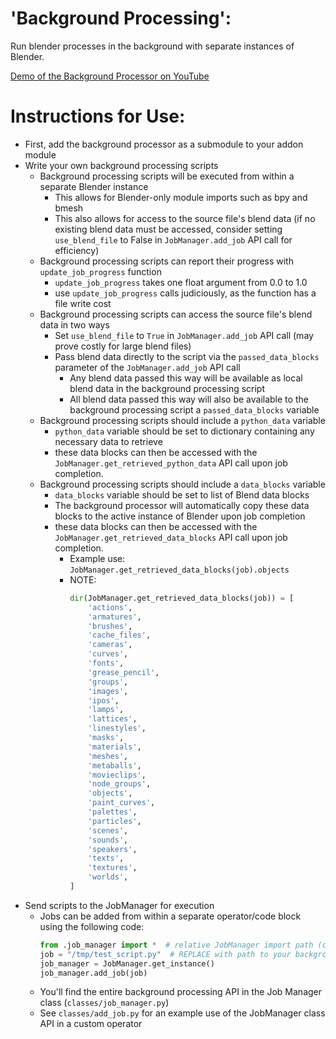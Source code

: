 # 'Background Processing':

Run blender processes in the background with separate instances of Blender.

[Demo of the Background Processor on YouTube](https://youtu.be/8iIMP1SrHIE)

# Instructions for Use:

* First, add the background processor as a submodule to your addon module
* Write your own background processing scripts
    * Background processing scripts will be executed from within a separate Blender instance
        * This allows for Blender-only module imports such as bpy and bmesh
        * This also allows for access to the source file's blend data (if no existing blend data must be accessed, consider setting `use_blend_file` to False in `JobManager.add_job` API call for efficiency)
    * Background processing scripts can report their progress with `update_job_progress` function
        * `update_job_progress` takes one float argument from 0.0 to 1.0
        * use `update_job_progress` calls judiciously, as the function has a file write cost
    * Background processing scripts can access the source file's blend data in two ways
        * Set `use_blend_file` to `True` in `JobManager.add_job` API call (may prove costly for large blend files)
        * Pass blend data directly to the script via the `passed_data_blocks` parameter of the `JobManager.add_job` API call
            * Any blend data passed this way will be available as local blend data in the background processing script
            * All blend data passed this way will also be available to the background processing script a `passed_data_blocks` variable
    * Background processing scripts should include a `python_data` variable
        * `python_data` variable should be set to dictionary containing any necessary data to retrieve
        * these data blocks can then be accessed with the `JobManager.get_retrieved_python_data` API call upon job completion.
    * Background processing scripts should include a `data_blocks` variable
        * `data_blocks` variable should be set to list of Blend data blocks
        * The background processor will automatically copy these data blocks to the active instance of Blender upon job completion
        * these data blocks can then be accessed with the `JobManager.get_retrieved_data_blocks` API call upon job completion.
            * Example use: `JobManager.get_retrieved_data_blocks(job).objects`
            * NOTE:
                ``` Python
                dir(JobManager.get_retrieved_data_blocks(job)) = [
                    'actions',
                    'armatures',
                    'brushes',
                    'cache_files',
                    'cameras',
                    'curves',
                    'fonts',
                    'grease_pencil',
                    'groups',
                    'images',
                    'ipos',
                    'lamps',
                    'lattices',
                    'linestyles',
                    'masks',
                    'materials',
                    'meshes',
                    'metaballs',
                    'movieclips',
                    'node_groups',
                    'objects',
                    'paint_curves',
                    'palettes',
                    'particles',
                    'scenes',
                    'sounds',
                    'speakers',
                    'texts',
                    'textures',
                    'worlds',
                ]
                ```
* Send scripts to the JobManager for execution
    * Jobs can be added from within a separate operator/code block using the following code:
        ``` Python
        from .job_manager import *  # relative JobManager import path (current path assumes script is in same root folder as 'JobManager.py')
        job = "/tmp/test_script.py"  # REPLACE with path to your background processing script
        job_manager = JobManager.get_instance()
        job_manager.add_job(job)
        ```
    * You'll find the entire background processing API in the Job Manager class (`classes/job_manager.py`)
    * See `classes/add_job.py` for an example use of the JobManager class API in a custom operator
